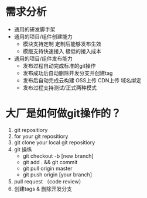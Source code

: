 # 需求分析
* 通用的研发脚手架
* 通用的项目/组件创建能力
    - 模块支持定制 定制后能够发布生效
    - 模版支持快速接入 极低的接入成本
* 通用的项目/组件发布能力
    - 发布过程自动完成标准的git操作
    - 发布成功后自动删除开发分支并创建tag  
    - 发布后自动完成云构建 OSS上传 CDN上传 域名绑定
    - 发布过程支持测试/正式两种模式

# 大厂是如何做git操作的？
1. git repositiory
2. for your git repositiory
3. git clone  your local git repositiory
4. git 操纵  
    - git checkout -b [new branch]
    - git add . && git commit
    - git pull origin master
    - git push origin [your branch]
5. pull request （code review）
6. 创建tags & 删除开发分支
